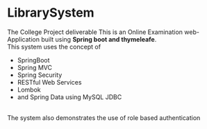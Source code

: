 # LibrarySystem
The College Project deliverable 
This is an Online Examination web-Application built using <b> Spring boot and thymeleafe</b>.
  <br/>This system uses the concept of <ul><li>SpringBoot</li><li>Spring MVC</li><li> Spring Security</li><li> RESTful Web Services</li><li> Lombok</li><li>and Spring Data using MySQL JDBC</li></ul>
<br>The system also demonstrates the use of role based authentication
